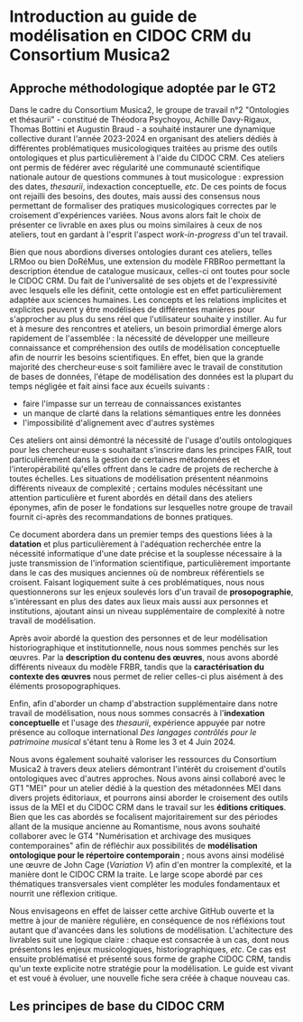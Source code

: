 # Introduction au guide de modélisation en CIDOC CRM du Consortium Musica2

## Approche méthodologique adoptée par le GT2 ## 

Dans le cadre du Consortium Musica2, le groupe de travail n°2 "Ontologies et thésaurii" - constitué de Théodora Psychoyou, Achille Davy-Rigaux, Thomas Bottini et Augustin Braud - a souhaité instaurer une dynamique collective durant l'année 2023-2024 en organisant des ateliers dédiés à différentes problématiques musicologiques traitées au prisme des outils ontologiques et plus particulièrement à l'aide du CIDOC CRM. Ces ateliers ont permis de fédérer avec régularité une communauté scientifique nationale autour de questions communes à tout musicologue : expression des dates, _thesaurii_, indexaction conceptuelle, _etc_. De ces points de focus ont rejailli des besoins, des doutes, mais aussi des consensus nous permettant de formaliser des pratiques musicologiques correctes par le croisement d'expériences variées. Nous avons alors fait le choix de présenter ce livrable en axes plus ou moins similaires à ceux de nos ateliers, tout en gardant à l'esprit l'aspect _work-in-progress_ d'un tel travail. 

Bien que nous abordions diverses ontologies durant ces ateliers, telles LRMoo ou bien DoRéMus, une extension du modèle FRBRoo permettant la description étendue de catalogue musicaux, celles-ci ont toutes pour socle le CIDOC CRM. Du fait de l'universalité de ses objets et de l'expressivité avec lesquels elle les définit, cette ontologie est en effet particulièrement adaptée aux sciences humaines. Les concepts et les relations implicites et explicites peuvent y être modélisées de différentes manières pour s'approcher au plus du sens réel que l'utilisateur souhaite y instiller. Au fur et à mesure des rencontres et ateliers, un besoin primordial émerge alors rapidement de l'assemblée : la nécessité de développer une meilleure connaissance et compréhension des outils de modélisation conceptuelle afin de nourrir les besoins scientifiques. En effet, bien que la grande majorité des chercheur·euse·s soit familière avec le travail de constitution de bases de données, l'étape de modélisation des données est la plupart du temps négligée et fait ainsi face aux écueils suivants :

- faire l'impasse sur un terreau de connaissances existantes
- un manque de clarté dans la relations sémantiques entre les données
- l'impossibilité d'alignement avec d'autres systèmes 

Ces ateliers ont ainsi démontré la nécessité de l'usage d'outils ontologiques pour les chercheur·euse·s souhaitant s'inscrire dans les principes FAIR, tout particulièrement dans la gestion de certaines métadonnées et l'interopérabilité qu'elles offrent dans le cadre de projets de recherche à toutes échelles. Les situations de modélisation présentent néanmoins différents niveaux de complexité ; certains modules nécéssitant une attention particulière et furent abordés en détail dans des ateliers éponymes, afin de poser le fondations sur lesquelles notre groupe de travail fournit ci-après des recommandations de bonnes pratiques. 

Ce document abordera dans un premier temps des questions liées à la **datation** et plus particulièrement à l'adéquation recherchée entre la nécessité informatique d'une date précise et la souplesse nécessaire à la juste transmission de l'information scientifique, particulièrement importante dans le cas des musiques anciennes où de nombreux référentiels se croisent. Faisant logiquement suite à ces problématiques, nous nous questionnerons sur les enjeux soulevés lors d'un travail de **prosopographie**, s'intéressant en plus des dates aux lieux mais aussi aux personnes et institutions, ajoutant ainsi un niveau supplémentaire de complexité à notre travail de modélisation. 

Après avoir abordé la question des personnes et de leur modélisation historiographique et institutionnelle, nous nous sommes penchés sur les œuvres. Par la **description du contenu des  œuvres**, nous avons abordé différents niveaux du modèle FRBR, tandis que la **caractérisation du contexte des œuvres** nous permet de relier celles-ci plus aisément à des éléments prosopographiques. 

Enfin, afin d'aborder un champ d'abstraction supplémentaire dans notre travail de modélisation, nous nous sommes consacrés à l'**indexation conceptuelle** et l'usage des _thesaurii_, expérience appuyée par notre présence au colloque international _Des langages contrôlés pour le patrimoine musical_ s'étant tenu à Rome les 3 et 4 Juin 2024.

 

Nous avons également souhaité valoriser les ressources du Consortium Musica2 à travers deux ateliers démontrant l'intérêt du croisement d'outils ontologiques avec d'autres approches. Nous avons ainsi collaboré avec le GT1 "MEI" pour un atelier dédié à la question des métadonnées MEI dans divers projets éditoriaux, et pourrons ainsi aborder le croisement des outils issus de la MEI et du CIDOC CRM dans le travail sur les **éditions critiques**. Bien que les cas abordés se focalisent majoritairement sur des périodes allant de la musique ancienne au Romantisme, nous avons souhaité collaborer avec le GT4 "Numérisation et archivage des musiques contemporaines" afin de réfléchir aux possibilités de **modélisation ontologique pour le répertoire contemporain** ; nous avons ainsi modélisé une œuvre de John Cage (_Variation V_) afin d'en montrer la complexité, et la manière dont le CIDOC CRM la traite. Le large scope abordé par ces thématiques transversales vient compléter les modules fondamentaux et nourrit une réflexion critique.

Nous envisageons en effet de laisser cette archive GitHub ouverte et la mettre à jour de manière régulière, en conséquence de nos réfléxions tout autant que d'avancées dans les solutions de modélisation. L'achitecture des livrables suit une logique claire : chaque est consacrée à un cas, dont nous présentons les enjeux musicologiques, historiographiques, _etc_. Ce cas est ensuite problématisé et présenté sous forme de graphe CIDOC CRM, tandis qu'un texte explicite notre stratégie pour la modélisation. Le guide est vivant et est voué à évoluer, une nouvelle fiche sera créée à chaque nouveau cas.

## Les principes de base du CIDOC CRM ##
